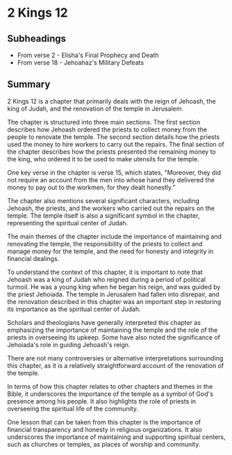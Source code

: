 # 2 Kings 12

## Subheadings

* From verse 2 - Elisha's Final Prophecy and Death
* From verse 18 - Jehoahaz's Military Defeats

## Summary

2 Kings 12 is a chapter that primarily deals with the reign of Jehoash, the king of Judah, and the renovation of the temple in Jerusalem.

The chapter is structured into three main sections. The first section describes how Jehoash ordered the priests to collect money from the people to renovate the temple. The second section details how the priests used the money to hire workers to carry out the repairs. The final section of the chapter describes how the priests presented the remaining money to the king, who ordered it to be used to make utensils for the temple.

One key verse in the chapter is verse 15, which states, "Moreover, they did not require an account from the men into whose hand they delivered the money to pay out to the workmen, for they dealt honestly."

The chapter also mentions several significant characters, including Jehoash, the priests, and the workers who carried out the repairs on the temple. The temple itself is also a significant symbol in the chapter, representing the spiritual center of Judah.

The main themes of the chapter include the importance of maintaining and renovating the temple, the responsibility of the priests to collect and manage money for the temple, and the need for honesty and integrity in financial dealings.

To understand the context of this chapter, it is important to note that Jehoash was a king of Judah who reigned during a period of political turmoil. He was a young king when he began his reign, and was guided by the priest Jehoiada. The temple in Jerusalem had fallen into disrepair, and the renovation described in this chapter was an important step in restoring its importance as the spiritual center of Judah.

Scholars and theologians have generally interpreted this chapter as emphasizing the importance of maintaining the temple and the role of the priests in overseeing its upkeep. Some have also noted the significance of Jehoiada's role in guiding Jehoash's reign.

There are not many controversies or alternative interpretations surrounding this chapter, as it is a relatively straightforward account of the renovation of the temple.

In terms of how this chapter relates to other chapters and themes in the Bible, it underscores the importance of the temple as a symbol of God's presence among his people. It also highlights the role of priests in overseeing the spiritual life of the community.

One lesson that can be taken from this chapter is the importance of financial transparency and honesty in religious organizations. It also underscores the importance of maintaining and supporting spiritual centers, such as churches or temples, as places of worship and community.
